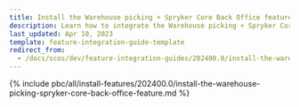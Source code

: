 ```yaml
---
title: Install the Warehouse picking + Spryker Core Back Office feature
description: Learn how to integrate the Warehouse picking + Spryker Core Back Office feature into your project
last_updated: Apr 10, 2023
template: feature-integration-guide-template
redirect_from:
  - /docs/scos/dev/feature-integration-guides/202400.0/install-the-warehouse-picking-spryker-core-back-office-feature.html
---
```


{% include pbc/all/install-features/202400.0/install-the-warehouse-picking-spryker-core-back-office-feature.md %} <!-- To edit, see /_includes/pbc/all/install-features/202400.0/install-the-warehouse-picking-spryker-core-back-office-feature.md -->
